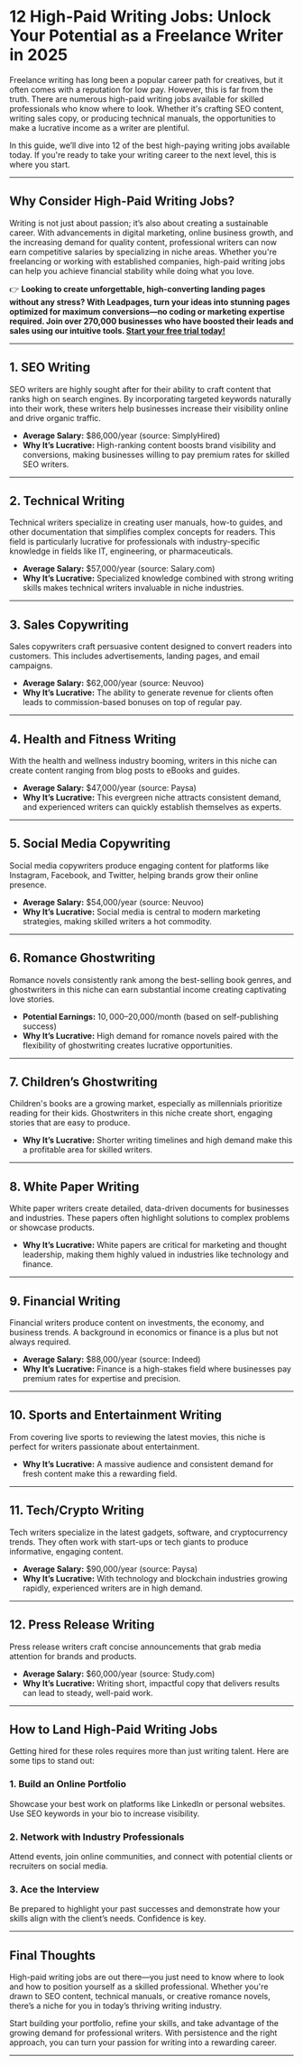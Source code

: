 # 12 High-Paid Writing Jobs: Unlock Your Potential as a Freelance Writer in 2025

Freelance writing has long been a popular career path for creatives, but it often comes with a reputation for low pay. However, this is far from the truth. There are numerous high-paid writing jobs available for skilled professionals who know where to look. Whether it's crafting SEO content, writing sales copy, or producing technical manuals, the opportunities to make a lucrative income as a writer are plentiful.

In this guide, we’ll dive into 12 of the best high-paying writing jobs available today. If you're ready to take your writing career to the next level, this is where you start.

---

## Why Consider High-Paid Writing Jobs?

Writing is not just about passion; it’s also about creating a sustainable career. With advancements in digital marketing, online business growth, and the increasing demand for quality content, professional writers can now earn competitive salaries by specializing in niche areas. Whether you're freelancing or working with established companies, high-paid writing jobs can help you achieve financial stability while doing what you love.

👉 **Looking to create unforgettable, high-converting landing pages without any stress? With Leadpages, turn your ideas into stunning pages optimized for maximum conversions—no coding or marketing expertise required. Join over 270,000 businesses who have boosted their leads and sales using our intuitive tools. [Start your free trial today!](https://bit.ly/LEadPages)**

---

## 1. SEO Writing

SEO writers are highly sought after for their ability to craft content that ranks high on search engines. By incorporating targeted keywords naturally into their work, these writers help businesses increase their visibility online and drive organic traffic.

- **Average Salary:** $86,000/year (source: SimplyHired)
- **Why It’s Lucrative:** High-ranking content boosts brand visibility and conversions, making businesses willing to pay premium rates for skilled SEO writers.

---

## 2. Technical Writing

Technical writers specialize in creating user manuals, how-to guides, and other documentation that simplifies complex concepts for readers. This field is particularly lucrative for professionals with industry-specific knowledge in fields like IT, engineering, or pharmaceuticals.

- **Average Salary:** $57,000/year (source: Salary.com)
- **Why It’s Lucrative:** Specialized knowledge combined with strong writing skills makes technical writers invaluable in niche industries.

---

## 3. Sales Copywriting

Sales copywriters craft persuasive content designed to convert readers into customers. This includes advertisements, landing pages, and email campaigns.

- **Average Salary:** $62,000/year (source: Neuvoo)
- **Why It’s Lucrative:** The ability to generate revenue for clients often leads to commission-based bonuses on top of regular pay.

---

## 4. Health and Fitness Writing

With the health and wellness industry booming, writers in this niche can create content ranging from blog posts to eBooks and guides.

- **Average Salary:** $47,000/year (source: Paysa)
- **Why It’s Lucrative:** This evergreen niche attracts consistent demand, and experienced writers can quickly establish themselves as experts.

---

## 5. Social Media Copywriting

Social media copywriters produce engaging content for platforms like Instagram, Facebook, and Twitter, helping brands grow their online presence.

- **Average Salary:** $54,000/year (source: Neuvoo)
- **Why It’s Lucrative:** Social media is central to modern marketing strategies, making skilled writers a hot commodity.

---

## 6. Romance Ghostwriting

Romance novels consistently rank among the best-selling book genres, and ghostwriters in this niche can earn substantial income creating captivating love stories.

- **Potential Earnings:** $10,000–$20,000/month (based on self-publishing success)
- **Why It’s Lucrative:** High demand for romance novels paired with the flexibility of ghostwriting creates lucrative opportunities.

---

## 7. Children’s Ghostwriting

Children's books are a growing market, especially as millennials prioritize reading for their kids. Ghostwriters in this niche create short, engaging stories that are easy to produce.

- **Why It’s Lucrative:** Shorter writing timelines and high demand make this a profitable area for skilled writers.

---

## 8. White Paper Writing

White paper writers create detailed, data-driven documents for businesses and industries. These papers often highlight solutions to complex problems or showcase products.

- **Why It’s Lucrative:** White papers are critical for marketing and thought leadership, making them highly valued in industries like technology and finance.

---

## 9. Financial Writing

Financial writers produce content on investments, the economy, and business trends. A background in economics or finance is a plus but not always required.

- **Average Salary:** $88,000/year (source: Indeed)
- **Why It’s Lucrative:** Finance is a high-stakes field where businesses pay premium rates for expertise and precision.

---

## 10. Sports and Entertainment Writing

From covering live sports to reviewing the latest movies, this niche is perfect for writers passionate about entertainment.

- **Why It’s Lucrative:** A massive audience and consistent demand for fresh content make this a rewarding field.

---

## 11. Tech/Crypto Writing

Tech writers specialize in the latest gadgets, software, and cryptocurrency trends. They often work with start-ups or tech giants to produce informative, engaging content.

- **Average Salary:** $90,000/year (source: Paysa)
- **Why It’s Lucrative:** With technology and blockchain industries growing rapidly, experienced writers are in high demand.

---

## 12. Press Release Writing

Press release writers craft concise announcements that grab media attention for brands and products.

- **Average Salary:** $60,000/year (source: Study.com)
- **Why It’s Lucrative:** Writing short, impactful copy that delivers results can lead to steady, well-paid work.

---

## How to Land High-Paid Writing Jobs

Getting hired for these roles requires more than just writing talent. Here are some tips to stand out:

### 1. Build an Online Portfolio
Showcase your best work on platforms like LinkedIn or personal websites. Use SEO keywords in your bio to increase visibility.

### 2. Network with Industry Professionals
Attend events, join online communities, and connect with potential clients or recruiters on social media.

### 3. Ace the Interview
Be prepared to highlight your past successes and demonstrate how your skills align with the client’s needs. Confidence is key.

---

## Final Thoughts

High-paid writing jobs are out there—you just need to know where to look and how to position yourself as a skilled professional. Whether you're drawn to SEO content, technical manuals, or creative romance novels, there’s a niche for you in today’s thriving writing industry.

Start building your portfolio, refine your skills, and take advantage of the growing demand for professional writers. With persistence and the right approach, you can turn your passion for writing into a rewarding career.

---
